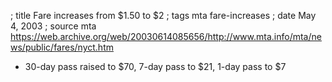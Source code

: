 ; title Fare increases from $1.50 to $2
; tags mta fare-increases
; date May 4, 2003
; source mta https://web.archive.org/web/20030614085656/http://www.mta.info/mta/news/public/fares/nyct.htm

- 30-day pass raised to $70, 7-day pass to $21, 1-day pass to $7

